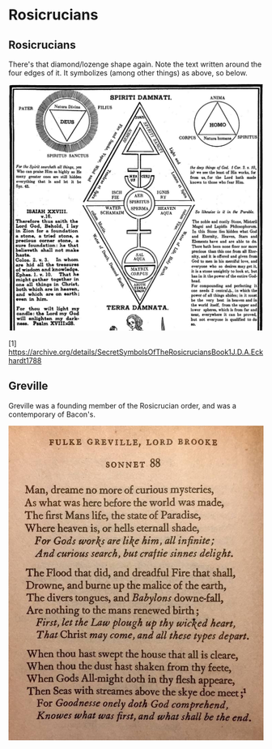 # Rosicrucians

## Rosicrucians

There's that diamond/lozenge shape again. Note the text written around the four edges of it. It symbolizes (among other things) as above, so below.

![](img/rosicrucians.jpg)

[1] https://archive.org/details/SecretSymbolsOfTheRosicruciansBook1J.D.A.Eckhardt1788

## Greville

Greville was a founding member of the Rosicrucian order, and was a contemporary of Bacon's.

![](img/greville.jpg)